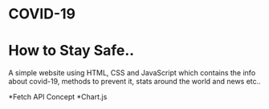 # COVID-19
# How to Stay Safe..

A simple website using HTML, CSS and JavaScript which contains the info about covid-19, methods to prevent it, stats around the world and news etc..

*Fetch API Concept 
*Chart.js
